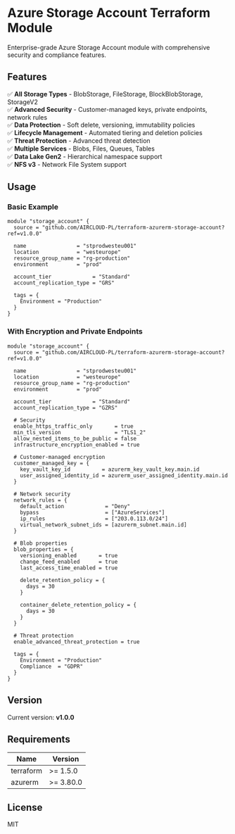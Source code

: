 # Azure Storage Account Terraform Module

Enterprise-grade Azure Storage Account module with comprehensive security and compliance features.

## Features

✅ **All Storage Types** - BlobStorage, FileStorage, BlockBlobStorage, StorageV2  
✅ **Advanced Security** - Customer-managed keys, private endpoints, network rules  
✅ **Data Protection** - Soft delete, versioning, immutability policies  
✅ **Lifecycle Management** - Automated tiering and deletion policies  
✅ **Threat Protection** - Advanced threat detection  
✅ **Multiple Services** - Blobs, Files, Queues, Tables  
✅ **Data Lake Gen2** - Hierarchical namespace support  
✅ **NFS v3** - Network File System support  

## Usage

### Basic Example

```hcl
module "storage_account" {
  source = "github.com/AIRCLOUD-PL/terraform-azurerm-storage-account?ref=v1.0.0"

  name                = "stprodwesteu001"
  location            = "westeurope"
  resource_group_name = "rg-production"
  environment         = "prod"
  
  account_tier             = "Standard"
  account_replication_type = "GRS"
  
  tags = {
    Environment = "Production"
  }
}
```

### With Encryption and Private Endpoints

```hcl
module "storage_account" {
  source = "github.com/AIRCLOUD-PL/terraform-azurerm-storage-account?ref=v1.0.0"

  name                = "stprodwesteu001"
  location            = "westeurope"
  resource_group_name = "rg-production"
  environment         = "prod"
  
  account_tier             = "Standard"
  account_replication_type = "GZRS"
  
  # Security
  enable_https_traffic_only       = true
  min_tls_version                 = "TLS1_2"
  allow_nested_items_to_be_public = false
  infrastructure_encryption_enabled = true
  
  # Customer-managed encryption
  customer_managed_key = {
    key_vault_key_id          = azurerm_key_vault_key.main.id
    user_assigned_identity_id = azurerm_user_assigned_identity.main.id
  }
  
  # Network security
  network_rules = {
    default_action             = "Deny"
    bypass                     = ["AzureServices"]
    ip_rules                   = ["203.0.113.0/24"]
    virtual_network_subnet_ids = [azurerm_subnet.main.id]
  }
  
  # Blob properties
  blob_properties = {
    versioning_enabled       = true
    change_feed_enabled      = true
    last_access_time_enabled = true
    
    delete_retention_policy = {
      days = 30
    }
    
    container_delete_retention_policy = {
      days = 30
    }
  }
  
  # Threat protection
  enable_advanced_threat_protection = true
  
  tags = {
    Environment = "Production"
    Compliance  = "GDPR"
  }
}
```

## Version

Current version: **v1.0.0**

## Requirements

| Name | Version |
|------|---------|
| terraform | >= 1.5.0 |
| azurerm | >= 3.80.0 |

## License

MIT
